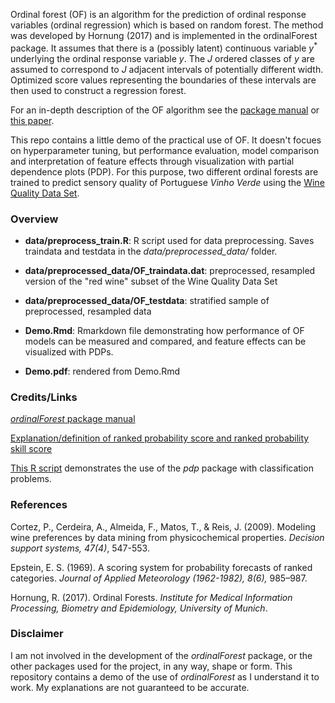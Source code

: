 
Ordinal forest (OF) is an algorithm for the prediction of ordinal response variables (ordinal regression) which is based on random forest.
The method was developed by Hornung (2017) and is implemented in the ordinalForest package. 
It assumes that there is a (possibly latent) continuous variable $y^*$ underlying the ordinal response variable $y$.
The $J$ ordered classes of $y$ are assumed to correspond to $J$ adjacent intervals of potentially different width. 
Optimized score values representing the boundaries of these intervals are then used to construct a regression forest. 

For an in-depth description of the OF algorithm see the [package manual](https://cran.r-project.org/web/packages/ordinalForest/ordinalForest.pdf)
or [this paper](https://epub.ub.uni-muenchen.de/41183/1/TR.pdf).

This repo contains a little demo of the practical use of OF. 
It doesn't focues on hyperparameter tuning, 
but performance evaluation, model comparison and interpretation of feature effects through visualization with partial dependence plots (PDP). 
For this purpose, two different ordinal forests are trained to predict sensory quality of Portuguese *Vinho Verde* using the 
[Wine Quality Data Set](https://archive.ics.uci.edu/ml/datasets/wine+quality). 

### Overview

- **data/preprocess_train.R**: R script used for data preprocessing. Saves traindata and testdata in the _data/preprocessed_data/_ folder.

- **data/preprocessed_data/OF_traindata.dat**: preprocessed, resampled version of the "red wine" subset of the 
Wine Quality Data Set

- **data/preprocessed_data/OF_testdata**: stratified sample of preprocessed, resampled data

- **Demo.Rmd**: Rmarkdown file demonstrating how performance of OF models can be measured and compared, and feature effects can be visualized with PDPs.

- **Demo.pdf**: rendered from Demo.Rmd


### Credits/Links

[*ordinalForest* package manual](https://cran.r-project.org/web/packages/ordinalForest/ordinalForest.pdf)

[Explanation/definition of ranked probability score and ranked probability skill score](https://www.cawcr.gov.au/projects/verification/verif_web_page.html#RPS)

[This R script](https://gist.github.com/bgreenwell/1b8afb3c689354695a4890c03124c04a/) demonstrates the use of the *pdp* package with classification problems. 

### References

Cortez, P., Cerdeira, A., Almeida, F., Matos, T., & Reis, J. (2009). 
Modeling wine preferences by data mining from physicochemical properties. *Decision support systems, 47(4)*, 547-553.

Epstein, E. S. (1969). A scoring system for probability forecasts of ranked categories. 
*Journal of Applied Meteorology (1962-1982), 8(6),* 985–987.

Hornung, R. (2017). Ordinal Forests. *Institute for Medical Information Processing, Biometry and Epidemiology, University of Munich*.


### Disclaimer

I am not involved in the development of the *ordinalForest* package, or the other packages used for the project, in any way, shape or form. 
This repository contains a demo of the use of *ordinalForest* as I understand it to work. My explanations are not guaranteed to be accurate. 
